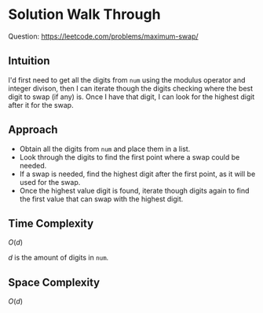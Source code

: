 # Solution Walk Through
Question: https://leetcode.com/problems/maximum-swap/

## Intuition
I'd first need to get all the digits from `num` using the modulus operator and integer divison, then I can iterate though the digits checking where the best digit to swap (if any) is. Once I have that digit, I can look for the highest digit after it for the swap.

## Approach
- Obtain all the digits from `num` and place them in a list.
- Look through the digits to find the first point where a swap could be needed.
- If a swap is needed, find the highest digit after the first point, as it will be used for the swap.
- Once the highest value digit is found, iterate though digits again to find the first value that can swap with the highest digit.

## Time Complexity
$O(d)$

$d$ is the amount of digits in `num`.

## Space Complexity
$O(d)$